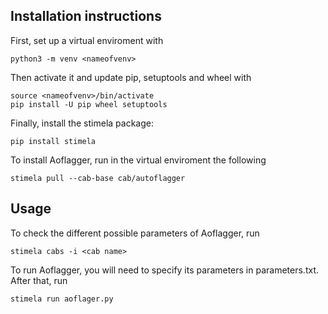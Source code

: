 ## Installation instructions

First, set up a virtual enviroment with

```
python3 -m venv <nameofvenv>
```

Then activate it and update pip, setuptools and wheel with

```
source <nameofvenv>/bin/activate
pip install -U pip wheel setuptools
```

Finally, install the stimela package:

```
pip install stimela
```

To install Aoflagger, run in the virtual enviroment the following 

```
stimela pull --cab-base cab/autoflagger
```
## Usage
To check the different possible parameters of Aoflagger, run

```
stimela cabs -i <cab name>
```

To run Aoflagger, you will need to specify its parameters in parameters.txt. After that, run

```
stimela run aoflager.py
```
